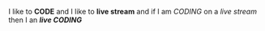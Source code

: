 I like to **CODE** and I like to __live stream__ and if I am _CODING_ on a *live stream* then I an __*live CODING*__
